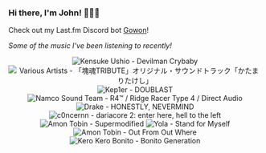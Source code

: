 ### Hi there, I'm John! 🏄🏻‍♂️

Check out my Last.fm Discord bot [Gowon](http://gowon.ca)!

_Some of the music I've been listening to recently!_


<!-- lastfm -->
<p align="center"><img src="https://lastfm.freetls.fastly.net/i/u/64s/c08ac9a0d77d3ca8ee84995ccd785bc9.png" title="Kensuke Ushio - Devilman Crybaby"> <img src="https://lastfm.freetls.fastly.net/i/u/64s/3f3e173dead460263ba3a7d2f04596de.jpg" title="Various Artists - 「塊魂TRIBUTE」オリジナル・サウンドトラック「かたまりたけし」"> <img src="https://lastfm.freetls.fastly.net/i/u/64s/6ebd4603bf1702a148e7c686a70b451b.jpg" title="Kep1er - DOUBLAST"> <img src="https://lastfm.freetls.fastly.net/i/u/64s/93eb49068b172be27c3e74220232edc1.jpg" title="Namco Sound Team - R4™ / Ridge Racer Type 4 / Direct Audio"> <img src="https://lastfm.freetls.fastly.net/i/u/64s/7af52a3b7cbf847d15cfdff586b4a2ba.png" title="Drake - HONESTLY, NEVERMIND"> <img src="https://lastfm.freetls.fastly.net/i/u/64s/bc31b870bd428ba37802a5a72f3c3b8f.jpg" title="c0ncernn - dariacore 2: enter here, hell to the left"> <img src="https://lastfm.freetls.fastly.net/i/u/64s/82c14211f96b07c3a9cd53c5b3fc2ca2.jpg" title="Amon Tobin - Supermodified"> <img src="https://lastfm.freetls.fastly.net/i/u/64s/afee6025668b21a38c66de6d15b4e543.jpg" title="Yola - Stand for Myself"> <img src="https://lastfm.freetls.fastly.net/i/u/64s/782f46a1cf9f88975e33ab2cbc0e695f.jpg" title="Amon Tobin - Out From Out Where"> <img src="https://lastfm.freetls.fastly.net/i/u/64s/7d34b1fbd29910723fcff54760d7074f.png" title="Kero Kero Bonito - Bonito Generation"> </p>
